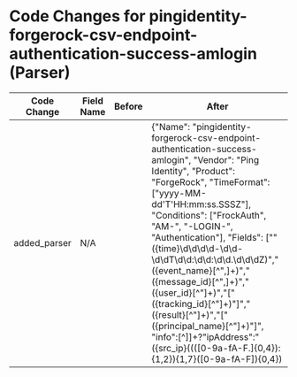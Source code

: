 # Code Changes for pingidentity-forgerock-csv-endpoint-authentication-success-amlogin (Parser)

| Code Change | Field Name | Before | After |
|-------------|------------|--------|-------|
| added_parser | N/A |  | {"Name": "pingidentity-forgerock-csv-endpoint-authentication-success-amlogin", "Vendor": "Ping Identity", "Product": "ForgeRock", "TimeFormat": ["yyyy-MM-dd'T'HH:mm:ss.SSSZ"], "Conditions": ["FrockAuth", "AM-", "-LOGIN-", "Authentication"], "Fields": ["\"({time}\d\d\d\d-\d\d-\d\dT\d\d:\d\d:\d\d.\d\d\dZ)\",\"({event_name}[^\",]+)\",\"({message_id}[^\",]+)\",\"({user_id}[^\"]+)\",\"\[\"({tracking_id}[^\"]+)\"\]\",\"({result}[^\"]+)\",\"\[\"({principal_name}[^\"]+)\"\]", "info\":[^\]]+?\"ipAddress\":\"({src_ip}((([0-9a-fA-F.]{0,4}):{1,2}){1,7}([0-9a-fA-F]){0,4})|(((25[0-5]|(2[0-4]|1\d|[0-9]|)\d)\.?\b){4}))(:({src_port}\d+))?\"", "info\":[^\]]+?\"authLevel\":\"({auth_level}[^\",]+)\"", "({category}Authentication)"], "ParserVersion": "v1.0.0"} |